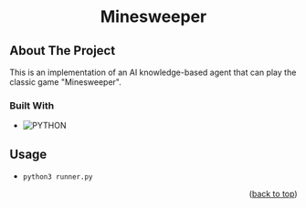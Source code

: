 <a name="readme-top"></a>

<!-- PROJECT LOGO -->
<h1 align="center">Minesweeper</h1>
</div>

<!-- ABOUT THE PROJECT -->
## About The Project
This is an implementation of an AI knowledge-based agent that can play the classic game "Minesweeper".

### Built With

* ![PYTHON][Python]

<!-- USAGE EXAMPLES -->
## Usage
* `python3 runner.py`

<!-- MARKDOWN LINKS & IMAGES -->
<!-- https://www.markdownguide.org/basic-syntax/#reference-style-links -->
[PYTHON]:  https://img.shields.io/badge/python-3670A0?style=for-the-badge&logo=python&logoColor=ffdd54

<p align="right">(<a href="#readme-top">back to top</a>)</p>
